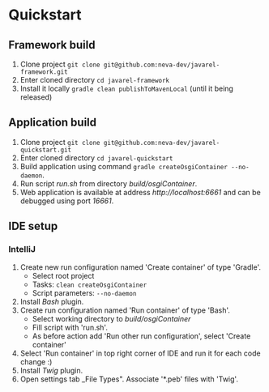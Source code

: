 # Quickstart

## Framework build

1. Clone project `git clone git@github.com:neva-dev/javarel-framework.git`
2. Enter cloned directory `cd javarel-framework`
3. Install it locally `gradle clean publishToMavenLocal` (until it being released)

## Application build

1. Clone project `git clone git@github.com:neva-dev/javarel-quickstart.git`
2. Enter cloned directory `cd javarel-quickstart`
3. Build application using command `gradle createOsgiContainer --no-daemon`.
4. Run script _run.sh_ from directory _build/osgiContainer_.
5. Web application is available at address _http://localhost:6661_ and can be debugged using port _16661_.

## IDE setup

### IntelliJ

1. Create new run configuration named 'Create container' of type 'Gradle'.
    * Select root project
    * Tasks: `clean createOsgiContainer`
    * Script parameters: `--no-daemon`
2. Install _Bash_ plugin.
3. Create run configuration named 'Run container' of type 'Bash'.
    * Select working directory to _build/osgiContainer_ 
    * Fill script with 'run.sh'. 
    * As before action add 'Run other run configuration', select 'Create container'
4. Select 'Run container' in top right corner of IDE and run it for each code change :)
5. Install _Twig_ plugin.
6. Open settings tab _File Types". Associate '*.peb' files with 'Twig'.